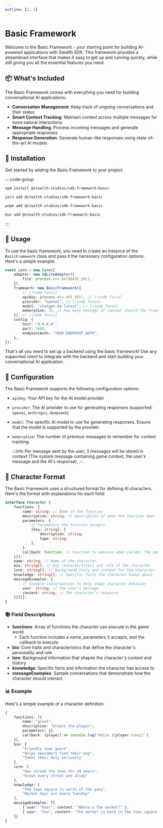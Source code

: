 ```yaml
---
outline: [2, 3]
---
```


# Basic Framework

Welcome to the Basic Framework - your starting point for building AI-powered applications with Stealth SDK. This framework provides a streamlined interface that makes it easy to get up and running quickly, while still giving you all the essential features you need.

## 📦 What's Included

The Basic Framework comes with everything you need for building conversational AI applications:

- **Conversation Management**: Keep track of ongoing conversations and their states
- **Smart Context Tracking**: Maintain context across multiple messages for more natural interactions
- **Message Handling**: Process incoming messages and generate appropriate responses
- **Response Generation**: Generate human-like responses using state-of-the-art AI models

## 🚀 Installation

Get started by adding the Basic Framework to your project:

::: code-group

```sh [npm]
npm install @stealth-studios/sdk-framework-basic
```

```sh [yarn]
yarn add @stealth-studios/sdk-framework-basic
```

```sh [pnpm]
pnpm add @stealth-studios/sdk-framework-basic
```

```sh [bun]
bun add @stealth-studios/sdk-framework-basic
```

:::

## 🔧 Usage

To use the basic framework, you need to create an instance of the `BasicFramework` class and pass it the necessary configuration options. Here's a simple example:

```typescript
const core = new Core({
	adapter: new SQLiteAdapter({
		file: process.env.DATABASE_URL!,
	}),
	framework: new BasicFramework({
		// [!code focus]
		apiKey: process.env.API_KEY!, // [!code focus]
		provider: "openai", // [!code focus]
		model: "chatgpt-4o-latest", // [!code focus]
		memorySize: 15, // How many messags of context should the framework remember? // [!code focus]
	}), // [!code focus]
	config: {
		host: "0.0.0.0",
		port: 3000,
		endpointAuth: "YOUR_ENDPOINT_AUTH",
	},
});
```

That's all you need to set up a backend using the basic framework! Use any supported client to integrate with the backend and start building your conversational AI application.

## 📝 Configuration

The Basic Framework supports the following configuration options:

- `apiKey`: Your API key for the AI model provider
- `provider`: The AI provider to use for generating responses (supported: `openai`, `anthropic`, `deepseek`)
- `model`: The specific AI model to use for generating responses. Ensure that the model is supported by the provider.
- `memorySize`: The number of previous messages to remember for context tracking.

  :::info
  Per message sent by the user, 3 messages will be stored in context (The system message containing game context, the user's message and the AI's response).
  :::

## 🤖 Character Format

The Basic Framework uses a structured format for defining AI characters. Here's the format with explanations for each field:

```typescript
interface Character {
	functions: {
		name: string; // Name of the function
		description: string; // Description of what the function does
		parameters: {
			// Parameters the function accepts
			[key: string]: {
				description: string;
				type: string;
			};
		};
		callback: Function; // Function to execute when called. The specific parameters are explained in each client's documentation
	}[];
	name: string; // Name of the character
	bio: string[]; // Key characteristics and role of the character
	lore: string[]; // Background story and context for the character
	knowledge: string[]; // Specific facts the character knows about
	messageExamples: {
		// Example conversations to help shape character behavior
		user: string; // The user's message
		content: string; // The character's response
	}[][];
}
```

### 📚 Field Descriptions

- **functions**: Array of functions the character can execute in the game world
  - Each function includes a name, parameters it accepts, and the callback to execute
- **bio**: Core traits and characteristics that define the character's personality and role
- **lore**: Background information that shapes the character's context and history
- **knowledge**: Specific facts and information the character has access to
- **messageExamples**: Sample conversations that demonstrate how the character should interact

### 📊 Example

Here's a simple example of a character definition:

```typescript
{
    functions: [{
        name: "greet",
        description: "Greets the player",
        parameters: {},
        callback: (player) => console.log(`Hello ${player.name}!`)
    }],
    bio: [
        "Friendly town guard",
        "Helps newcomers find their way",
        "Takes their duty seriously"
    ],
    lore: [
        "Has served the town for 20 years",
        "Knows every street and alley"
    ],
    knowledge: [
        "The town square is north of the gate",
        "Market days are every Tuesday"
    ],
    messageExamples: [[
        { user: "User", content: "Where's the market?" },
        { user: "You", content: "The market is held in the town square every Tuesday." }
    ]]
}
```
